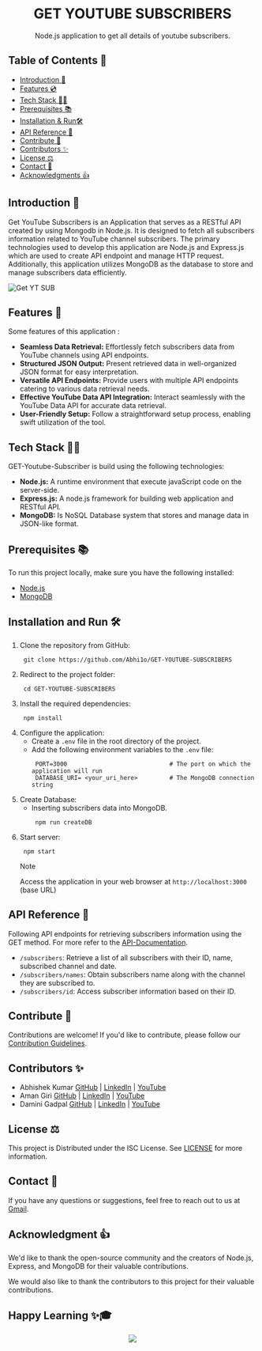 <h1 align="center"> 
GET YOUTUBE SUBSCRIBERS
</h1>
<p align="center">Node.js application to get all details of youtube subscribers.</p>

## Table of Contents 📑

- [Introduction 📝](#introduction-📝)
- [Features 💿](#features-💿)
- [Tech Stack 👨‍💻](#tech-stack-👨‍💻)
- [Prerequisites 📚](#prerequisites-📚)
- [Installation & Run🛠️](#installation-and-run-🛠️)
- [API Reference 🔗](#api-reference-🔗)
- [Contribute 🤝](#contribute-🤝)
- [Contributors ✨](#contributors-✨)
- [License ⚖](#license-⚖)
- [Contact 📧](#contact-📧)
- [Acknowledgments 👍](#acknowledgments-👍)


## Introduction 📝
Get YouTube Subscribers is an Application that serves as a RESTful API created by using Mongodb in Node.js. It is designed to fetch all subscribers information related to YouTube channel subscribers. The primary technologies used to develop this application are Node.js and Express.js which are used to create API endpoint and manage HTTP request. Additionally, this application utilizes MongoDB as the database to store and manage subscribers data efficiently.

![Get YT SUB](https://github.com/Abhi1o/GET-YOUTUBE-SUBSCRIBERS/assets/87490161/7e4f4776-cd79-4577-bb26-2ef06b30fa0a)

## Features 🧐
Some features of this application :
- **Seamless Data Retrieval:** Effortlessly fetch subscribers data from YouTube channels using API endpoints.
- **Structured JSON Output:** Present retrieved data in well-organized JSON format for easy interpretation.
- **Versatile API Endpoints:** Provide users with multiple API endpoints catering to various data retrieval needs.
- **Effective YouTube Data API Integration:** Interact seamlessly with the YouTube Data API for accurate data retrieval.
- **User-Friendly Setup:** Follow a straightforward setup process, enabling swift utilization of the tool.

## Tech Stack 👨‍💻
GET-Youtube-Subscriber is build using the following technologies:

- **Node.js:** A runtime environment that execute javaScript code on the server-side.
- **Express.js:** A node.js framework for building web application and RESTful API.
- **MongoDB:** Is NoSQL Database system that stores and manage data in JSON-like format.

## Prerequisites 📚

To run this project locally, make sure you have the following installed:

- [Node.js](https://nodejs.org/)
- [MongoDB](https://www.mongodb.com/)

## Installation and Run 🛠️
1. Clone the repository from GitHub:
    ```
     git clone https://github.com/Abhi1o/GET-YOUTUBE-SUBSCRIBERS
    ```
2. Redirect to the project folder:
    ```
     cd GET-YOUTUBE-SUBSCRIBERS
    ```
3. Install the required dependencies:
    ```
     npm install
    ```
4. Configure the application:
   - Create a `.env` file in the root directory of the project.
   - Add the following environment variables to the `.env` file:
      ```
       PORT=3000                             # The port on which the application will run
       DATABASE_URI= <your_uri_here>         # The MongoDB connection string
      ```
5. Create Database:
    - Inserting subscribers data into MongoDB.
        ```
         npm run createDB
        ```
6. Start server:
    ```
     npm start
    ```
    > [!NOTE]
    > Access the  application in your web browser at `http://localhost:3000` (base URL)


## API Reference 🔗
Following API endpoints for retrieving subscribers information using the GET method. For more refer to the [API-Documentation](./API-Documentation.md).

- `/subscribers`: Retrieve a list of all subscribers with their ID, name, subscribed channel and date.
- `/subscribers/names`: Obtain subscribers name along with the channel they are subscribed to.
- `/subscribers/id`: Access subscriber information based on their ID.

## Contribute 🤝
Contributions are welcome! If you'd like to contribute, please follow our [Contribution Guidelines](CONTRIBUTING.md).

## Contributors ✨
- Abhishek Kumar [GitHub](https://github.com/abhi1o) | [LinkedIn](https://linkedin.com/in/abhi--) | [YouTube]()
- Aman Giri [GitHub](https://github.com/amangiri7) | [LinkedIn](https://www.linkedin.com/in/aman-giri-6b3a3b284/) | [YouTube]()
- Damini Gadpal [GitHub](https://github.com/Daminigadpal) | [LinkedIn](https://www.linkedin.com/in/damini-gadpal-01996716b) | [YouTube]()

## License ⚖
This project is Distributed under the ISC License. See [LICENSE](./LICENSE) for more information.

## Contact 📧
If you have any questions or suggestions, feel free to reach out to us at [Gmail](https://mail.google.com/mail/u/0/#inbox?compose=GTvVlcSGLPhhCThjSQBxqqKCTksFHbgmPZGmrTXlskrtrXBgHxRqbmdRdzJJlNBtvTWsTLmjdVLbb).

## Acknowledgment 👍
We'd like to thank the open-source community and the creators of Node.js, Express, and MongoDB for their valuable contributions.

We would also like to thank the contributors to this project for their valuable contributions.




## Happy Learning ✨🎓

<p align="center">
<a href="https://github.com/Abhi1o/get_youtube_subscribers" title="GET youtube subscriber projects">
<img src="https://img.shields.io/badge/GitHub-100000?style=for-the-badge&logo=github&logoColor=white">
    
</a>
</p>








